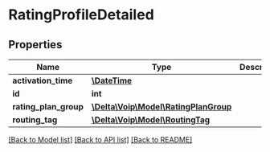 # RatingProfileDetailed

## Properties
Name | Type | Description | Notes
------------ | ------------- | ------------- | -------------
**activation_time** | [**\DateTime**](\DateTime.md) |  | 
**id** | **int** |  | [optional] 
**rating_plan_group** | [**\Delta\Voip\Model\RatingPlanGroup**](RatingPlanGroup.md) |  | 
**routing_tag** | [**\Delta\Voip\Model\RoutingTag**](RoutingTag.md) |  | [optional] 

[[Back to Model list]](../README.md#documentation-for-models) [[Back to API list]](../README.md#documentation-for-api-endpoints) [[Back to README]](../README.md)


